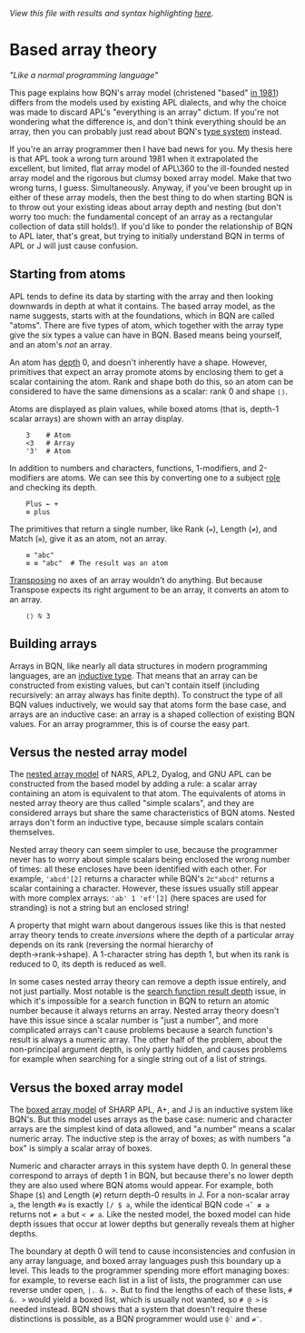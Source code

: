*View this file with results and syntax highlighting [here](https://mlochbaum.github.io/BQN/doc/based.html).*

# Based array theory

*"Like a normal programming language"*

This page explains how BQN's array model (christened "based" [in 1981](https://dl.acm.org/doi/abs/10.1145/586656.586663)) differs from the models used by existing APL dialects, and why the choice was made to discard APL's "everything is an array" dictum. If you're not wondering what the difference is, and don't think everything should be an array, then you can probably just read about BQN's [type system](types.md) instead.

If you're an array programmer then I have bad news for you. My thesis here is that APL took a wrong turn around 1981 when it extrapolated the excellent, but limited, flat array model of APL\360 to the ill-founded nested array model and the rigorous but clumsy boxed array model. Make that two wrong turns, I guess. Simultaneously. Anyway, if you've been brought up in either of these array models, then the best thing to do when starting BQN is to throw out your existing ideas about array depth and nesting (but don't worry too much: the fundamental concept of an array as a rectangular collection of data still holds!). If you'd like to ponder the relationship of BQN to APL later, that's great, but trying to initially understand BQN in terms of APL or J will just cause confusion.

## Starting from atoms

APL tends to define its data by starting with the array and then looking downwards in depth at what it contains. The based array model, as the name suggests, starts with at the foundations, which in BQN are called "atoms". There are five types of atom, which together with the array type give the six types a value can have in BQN. Based means being yourself, and an atom's *not* an array.

An atom has [depth](depth.md) 0, and doesn't inherently have a shape. However, primitives that expect an array promote atoms by enclosing them to get a scalar containing the atom. Rank and shape both do this, so an atom can be considered to have the same dimensions as a scalar: rank 0 and shape `⟨⟩`.

Atoms are displayed as plain values, while boxed atoms (that is, depth-1 scalar arrays) are shown with an array display.

        3    # Atom
        <3   # Array
        '3'  # Atom

In addition to numbers and characters, functions, 1-modifiers, and 2-modifiers are atoms. We can see this by converting one to a subject [role](context.md) and checking its depth.

        Plus ← +
        ≡ plus

The primitives that return a single number, like Rank (`=`), Length (`≠`), and Match (`≡`), give it as an atom, not an array.

        ≡ "abc"
        ≡ ≡ "abc"  # The result was an atom

[Transposing](transpose.md) no axes of an array wouldn't do anything. But because Transpose expects its right argument to be an array, it converts an atom to an array.

        ⟨⟩ ⍉ 3

## Building arrays

Arrays in BQN, like nearly all data structures in modern programming languages, are an [inductive type](https://en.wikipedia.org/wiki/Inductive_type). That means that an array can be constructed from existing values, but can't contain itself (including recursively: an array always has finite depth). To construct the type of all BQN values inductively, we would say that atoms form the base case, and arrays are an inductive case: an array is a shaped collection of existing BQN values. For an array programmer, this is of course the easy part.

## Versus the nested array model

The [nested array model](https://aplwiki.com/wiki/Array_model#Nested_array_theory) of NARS, APL2, Dyalog, and GNU APL can be constructed from the based model by adding a rule: a scalar array containing an atom is equivalent to that atom. The equivalents of atoms in nested array theory are thus called "simple scalars", and they are considered arrays but share the same characteristics of BQN atoms. Nested arrays don't form an inductive type, because simple scalars contain themselves.

Nested array theory can seem simpler to use, because the programmer never has to worry about simple scalars being enclosed the wrong number of times: all these encloses have been identified with each other. For example, `'abcd'[2]` returns a character while BQN's `2⊏"abcd"` returns a scalar containing a character. However, these issues usually still appear with more complex arrays: `'ab' 1 'ef'[2]` (here spaces are used for stranding) is not a string but an enclosed string!

A property that might warn about dangerous issues like this is that nested array theory tends to create *inversions* where the depth of a particular array depends on its rank (reversing the normal hierarchy of depth→rank→shape). A 1-character string has depth 1, but when its rank is reduced to 0, its depth is reduced as well.

In some cases nested array theory can remove a depth issue entirely, and not just partially. Most notable is the [search function result depth](../problems.md#search-function-depth) issue, in which it's impossible for a search function in BQN to return an atomic number because it always returns an array. Nested array theory doesn't have this issue since a scalar number is "just a number", and more complicated arrays can't cause problems because a search function's result is always a numeric array. The other half of the problem, about the non-principal argument depth, is only partly hidden, and causes problems for example when searching for a single string out of a list of strings.

## Versus the boxed array model

The [boxed array model](https://aplwiki.com/wiki/Array_model#Boxes) of SHARP APL, A+, and J is an inductive system like BQN's. But this model uses arrays as the base case: numeric and character arrays are the simplest kind of data allowed, and "a number" means a scalar numeric array. The inductive step is the array of boxes; as with numbers "a box" is simply a scalar array of boxes.

Numeric and character arrays in this system have depth 0. In general these correspond to arrays of depth 1 in BQN, but because there's no lower depth they are also used where BQN atoms would appear. For example, both Shape (`$`) and Length (`#`) return depth-0 results in J. For a non-scalar array `a`, the length `#a` is exactly `[/ $ a`, while the identical BQN code `⊣˝ ≢ a` returns not `≠ a` but `< ≠ a`. Like the nested model, the boxed model can hide depth issues that occur at lower depths but generally reveals them at higher depths.

The boundary at depth 0 will tend to cause inconsistencies and confusion in any array language, and boxed array languages push this boundary up a level. This leads to the programmer spending more effort managing boxes: for example, to reverse each list in a list of lists, the programmer can use reverse under open, `|. &. >`. But to find the lengths of each of these lists, `# &. >` would yield a boxed list, which is usually not wanted, so `# @ >` is needed instead. BQN shows that a system that doesn't require these distinctions is possible, as a BQN programmer would use `⌽¨` and `≠¨`.
